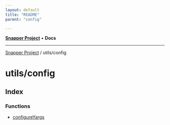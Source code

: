 ```yaml
---
layout: default
title: "README"
parent: "config"

---
```

[**Snapper Project**](../../README.md) • **Docs**

***

[Snapper Project](../../README.md) / utils/config

# utils/config

## Index

### Functions

- [configureYargs](functions/configureYargs.md)

